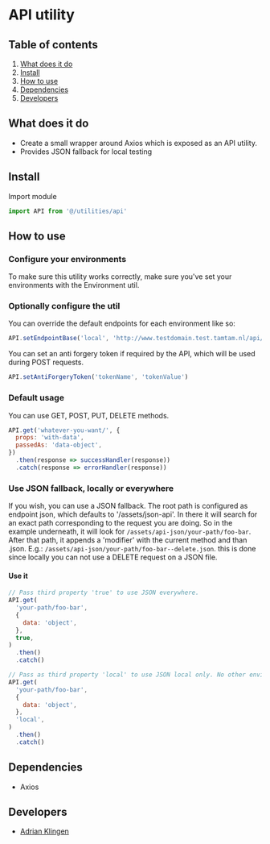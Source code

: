 # API utility

## Table of contents

1. [What does it do](#markdown-header-what-does-it-do)
2. [Install](#markdown-header-install)
3. [How to use](#markdown-header-how-to-use)
4. [Dependencies](#markdown-header-dependencies)
5. [Developers](#markdown-header-developers)

## What does it do

- Create a small wrapper around Axios which is exposed as an API utility.
- Provides JSON fallback for local testing

## Install

Import module

```javascript
import API from '@/utilities/api'
```

## How to use

### Configure your environments

To make sure this utility works correctly, make sure you've set your environments with the Environment util.

### Optionally configure the util

You can override the default endpoints for each environment like so:

```javascript
API.setEndpointBase('local', 'http://www.testdomain.test.tamtam.nl/api/')
```

You can set an anti forgery token if required by the API, which will be used during POST requests.

```javascript
API.setAntiForgeryToken('tokenName', 'tokenValue')
```

### Default usage

You can use GET, POST, PUT, DELETE methods.

```javascript
API.get('whatever-you-want/', {
  props: 'with-data',
  passedAs: 'data-object',
})
  .then(response => successHandler(response))
  .catch(response => errorHandler(response))
```

### Use JSON fallback, locally or everywhere

If you wish, you can use a JSON fallback. The root path is configured as endpoint json, which
defaults to '/assets/json-api'. In there it will search for an exact path corresponding to the request
you are doing. So in the example underneath, it will look for `/assets/api-json/your-path/foo-bar`.
After that path, it appends a 'modifier' with the current method and than .json. E.g.: `/assets/api-json/your-path/foo-bar--delete.json`.
this is done since locally you can not use a DELETE request on a JSON file.

#### Use it

```javascript
// Pass third property 'true' to use JSON everywhere.
API.get(
  'your-path/foo-bar',
  {
    data: 'object',
  },
  true,
)
  .then()
  .catch()

// Pass as third property 'local' to use JSON local only. No other environments allowed.
API.get(
  'your-path/foo-bar',
  {
    data: 'object',
  },
  'local',
)
  .then()
  .catch()
```

## Dependencies

- Axios

## Developers

- [Adrian Klingen](mailto:adrian.klingen@deptagency.com)
